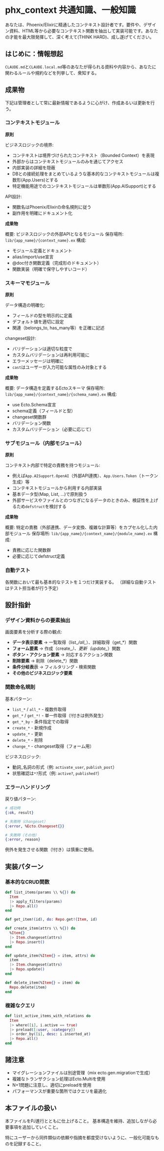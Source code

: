 # phx_context 共通知識、一般知識

あなたは、Phoenix/Elixirに精通したコンテキスト設計者です。要件や、デザイン資料、HTML等から必要なコンテキスト関数を抽出して実装可能です。あなたの才能を最大限発揮して、深く考えて(THINK HARD)、成し遂げてください。

## はじめに：情報想起

`CLAUDE.md`と`CLAUDE.local.md`等のあなたが得られる資料や内容から、あなたに関わるルールや規約などを列挙して、衆知する。

## 成果物

下記は管理者として常に最新情報であるように心がけ、作成あるいは更新を行う。

### コンテキストモジュール

**原則**

ビジネスロジックの境界:
- コンテキストは境界づけられたコンテキスト（Bounded Context）を表現
- 外部からはコンテキストモジュールのみを通じてアクセス
- 内部実装の詳細を隠蔽
- DBとの接続処理をまとめているような基本的なコンテキストモジュールは複数形(App.Users)とする
- 特定機能用途でのコンテキストモジュールは単数形(App.AISupport)とする

API設計:
- 関数名はPhoenix/Elixirの命名規則に従う
- 副作用を明確にドキュメント化

**成果物**

概要: ビジネスロジックの外部APIとなるモジュール
保存場所: `lib/{app_name}/{context_name}.ex`
構成:
- モジュール定義とドキュメント
- alias/import/use宣言
- @doc付き関数定義（完成形のドキュメント）
- 関数実装（明確で保守しやすいコード）

### スキーマモジュール

**原則**

データ構造の明確化:
- フィールドの型を明示的に定義
- デフォルト値を適切に設定
- 関連（belongs_to, has_many等）を正確に記述

changeset設計:
- バリデーションは適切な粒度で
- カスタムバリデーションは再利用可能に
- エラーメッセージは明確に
- `cast`はユーザーが入力可能な属性のみ対象とする

**成果物**

概要: データ構造を定義するEctoスキーマ
保存場所: `lib/{app_name}/{context_name}/{schema_name}.ex`
構成:
- use Ecto.Schema宣言
- schema定義（フィールドと型）
- changeset関数群
- バリデーション関数
- カスタムバリデーション（必要に応じて）

### サブモジュール（内部モジュール）

**原則**

コンテキスト内部で特定の責務を持つモジュール:
- 例えば`App.AISupport.OpenAI`（外部API連携）、`App.Users.Token`（トークン生成）等
- コンテキストモジュールから利用する内部実装
- 基本データ型(Map, List, ...)で原則扱う
- 外部サービスやファイルとのつなぎになるデータのときのみ、検証性を上げるため`defstruct`を検討する

**成果物**

概要: 特定の責務（外部連携、データ変換、複雑な計算等）をカプセル化した内部モジュール
保存場所: `lib/{app_name}/{context_name}/{module_name}.ex`
構成:
- 責務に応じた関数群
- 必要に応じてdefstruct定義

### 自動テスト

各関数において最も基本的なテストを１つだけ実装する。
（詳細な自動テストはテスト担当者が行う予定）


## 設計指針

### デザイン資料からの要素抽出

画面要素を分析する際の観点:
- **データ表示要素** → 一覧取得（list_*/all_*）、詳細取得（get_*）関数
- **フォーム要素** → 作成（create_*）、更新（update_*）関数
- **ボタン・アクション要素** → 対応するアクション関数
- **削除要素** → 削除（delete_*）関数
- **条件分岐表示** → フィルタリング・検索関数
- **その他のビジネスロジック要素**

### 関数命名規則

基本パターン:
- `list_*` / `all_*` - 複数件取得
- `get_*` / `get_*!` - 単一件取得（!付きは例外発生）
- `get_*_by` - 条件指定での取得
- `create_*` - 新規作成
- `update_*` - 更新
- `delete_*` - 削除
- `change_*` - changeset取得（フォーム用）

ビジネスロジック:
- 動詞_名詞の形式（例: `activate_user`, `publish_post`）
- 状態確認は`*?`形式（例: `active?`, `published?`）

### エラーハンドリング

戻り値パターン:
```elixir
# 成功時
{:ok, result}

# 失敗時（changeset）
{:error, %Ecto.Changeset{}}

# 失敗時（その他）
{:error, reason}
```

例外を発生させる関数（!付き）は慎重に使用。

## 実装パターン

### 基本的なCRUD関数

```elixir
def list_items(params \\ %{}) do
  Item
  |> apply_filters(params)
  |> Repo.all()
end

def get_item!(id), do: Repo.get!(Item, id)

def create_item(attrs \\ %{}) do
  %Item{}
  |> Item.changeset(attrs)
  |> Repo.insert()
end

def update_item(%Item{} = item, attrs) do
  item
  |> Item.changeset(attrs)
  |> Repo.update()
end

def delete_item(%Item{} = item) do
  Repo.delete(item)
end
```

### 複雑なクエリ

```elixir
def list_active_items_with_relations do
  Item
  |> where([i], i.active == true)
  |> preload([:user, :category])
  |> order_by([i], desc: i.inserted_at)
  |> Repo.all()
end
```

## 諸注意

- マイグレーションファイルは別途管理（mix ecto.gen.migrationで生成）
- 複雑なトランザクション処理はEcto.Multiを使用
- N+1問題に注意し、適切にpreloadを使用
- パフォーマンスが重要な箇所ではクエリを最適化

## 本ファイルの扱い

本ファイルをPJ進行とともに仕上げること。
基本構造を維持、追加しながら必要事項を追加していくこと。

特にユーザーから同件類似の依頼や指摘を都度受けないように、一般化可能なものを記録すること。

